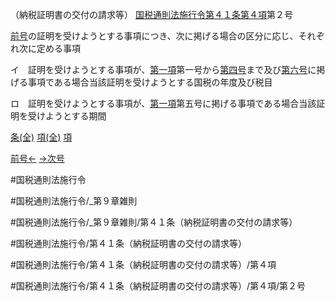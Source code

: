 （納税証明書の交付の請求等）
[国税通則法施行令第４１条第４項](国税通則法施行＿令＿第４１条第４項)第２号

[前号](国税通則法施行＿令＿第４１条第４項第１号)の証明を受けようとする事項につき、次に掲げる場合の区分に応じ、それぞれ次に定める事項

イ　証明を受けようとする事項が、[第一項](国税通則法施行＿令＿第４１条第１項)第一号から[第四号](国税通則法施行＿令＿第４１条第４項第４号)まで及び[第六号](国税通則法施行＿令＿第４１条第４項第６号)に掲げる事項である場合当該証明を受けようとする国税の年度及び税目

ロ　証明を受けようとする事項が、[第一項](国税通則法施行＿令＿第４１条第１項)第五号に掲げる事項である場合当該証明を受けようとする期間

[条(全)](国税通則法施行＿令＿第４１条_.md)    [項(全)](国税通則法施行＿令＿第４１条第４項_.md)    [項](国税通則法施行＿令＿第４１条第４項.md)

[前号←](国税通則法施行＿令＿第４１条第４項第１号.md)    [→次号](国税通則法施行＿令＿第４１条第４項第３号.md)

#国税通則法施行令

#国税通則法施行令/_第９章雑則

#国税通則法施行令/_第９章雑則/第４１条（納税証明書の交付の請求等）

#国税通則法施行令/第４１条（納税証明書の交付の請求等）

#国税通則法施行令/第４１条（納税証明書の交付の請求等）/第４項

#国税通則法施行令/第４１条（納税証明書の交付の請求等）/第４項/第２号

